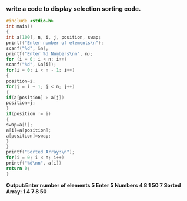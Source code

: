 ### write a code to display selection sorting code.
```c
#include <stdio.h>
int main()
{
int a[100], n, i, j, position, swap;
printf("Enter number of elements\n");
scanf("%d", &n);
printf("Enter %d Numbers\nn", n);
for (i = 0; i < n; i++)
scanf("%d", &a[i]);
for(i = 0; i < n - 1; i++)
{
position=i;
for(j = i + 1; j < n; j++)
{
if(a[position] > a[j])
position=j;
}
if(position != i)
{
swap=a[i];
a[i]=a[position];
a[position]=swap;
}
}
printf("Sorted Array:\n");
for(i = 0; i < n; i++)
printf("%d\nn", a[i])
return 0;
}
```
**Output:Enter number of elements
5
Enter 5 Numbers
4
8
1
50
7
Sorted Array:
1
4
7
8
50**
